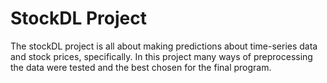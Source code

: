# StockDL Project

The stockDL project is all about making predictions about time-series data and stock prices, specifically. In this project many ways of preprocessing the data were tested and the best chosen
for the final program.
